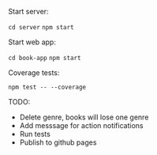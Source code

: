 Start server:

`cd server`
`npm start`

Start web app:

`cd book-app`
`npm start`

Coverage tests:

`npm test -- --coverage`


TODO:
- Delete genre, books will lose one genre
- Add messsage for action notifications
- Run tests
- Publish to github pages
